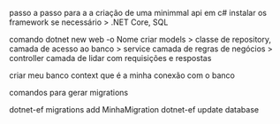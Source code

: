 passo a passo para a a criação de uma minimmal api em c#
instalar os framework se necessário > .NET Core, SQL

comando dotnet new web -o Nome
criar models > classe de repository, camada de acesso ao banco > service camada de regras de negócios > controller camada de lidar com requisições e respostas

criar meu banco context que é a minha conexão com o banco

comandos para gerar migrations

dotnet-ef migrations add MinhaMigration
dotnet-ef update database
